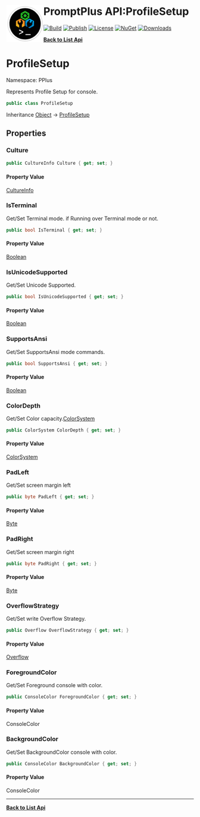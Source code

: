 # <img align="left" width="100" height="100" src="../images/icon.png">PromptPlus API:ProfileSetup 

[![Build](https://github.com/FRACerqueira/PromptPlus/workflows/Build/badge.svg)](https://github.com/FRACerqueira/PromptPlus/actions/workflows/build.yml)
[![Publish](https://github.com/FRACerqueira/PromptPlus/actions/workflows/publish.yml/badge.svg)](https://github.com/FRACerqueira/PromptPlus/actions/workflows/publish.yml)
[![License](https://img.shields.io/github/license/FRACerqueira/PromptPlus)](https://github.com/FRACerqueira/PromptPlus/blob/master/LICENSE)
[![NuGet](https://img.shields.io/nuget/v/PromptPlus)](https://www.nuget.org/packages/PromptPlus/)
[![Downloads](https://img.shields.io/nuget/dt/PromptPlus)](https://www.nuget.org/packages/PromptPlus/)

[**Back to List Api**](./apis.md)

# ProfileSetup

Namespace: PPlus

Represents Profile Setup for console.

```csharp
public class ProfileSetup
```

Inheritance [Object](https://docs.microsoft.com/en-us/dotnet/api/system.object) → [ProfileSetup](./pplus.profilesetup.md)

## Properties

### **Culture**

```csharp
public CultureInfo Culture { get; set; }
```

#### Property Value

[CultureInfo](https://docs.microsoft.com/en-us/dotnet/api/system.globalization.cultureinfo)<br>

### **IsTerminal**

Get/Set Terminal mode. if Running over Terminal mode or not.

```csharp
public bool IsTerminal { get; set; }
```

#### Property Value

[Boolean](https://docs.microsoft.com/en-us/dotnet/api/system.boolean)<br>

### **IsUnicodeSupported**

Get/Set Unicode Supported.

```csharp
public bool IsUnicodeSupported { get; set; }
```

#### Property Value

[Boolean](https://docs.microsoft.com/en-us/dotnet/api/system.boolean)<br>

### **SupportsAnsi**

Get/Set SupportsAnsi mode commands.

```csharp
public bool SupportsAnsi { get; set; }
```

#### Property Value

[Boolean](https://docs.microsoft.com/en-us/dotnet/api/system.boolean)<br>

### **ColorDepth**

Get/Set Color capacity.[ColorSystem](./pplus.colorsystem.md)

```csharp
public ColorSystem ColorDepth { get; set; }
```

#### Property Value

[ColorSystem](./pplus.colorsystem.md)<br>

### **PadLeft**

Get/Set screen margin left

```csharp
public byte PadLeft { get; set; }
```

#### Property Value

[Byte](https://docs.microsoft.com/en-us/dotnet/api/system.byte)<br>

### **PadRight**

Get/Set screen margin right

```csharp
public byte PadRight { get; set; }
```

#### Property Value

[Byte](https://docs.microsoft.com/en-us/dotnet/api/system.byte)<br>

### **OverflowStrategy**

Get/Set write Overflow Strategy.

```csharp
public Overflow OverflowStrategy { get; set; }
```

#### Property Value

[Overflow](./pplus.overflow.md)<br>

### **ForegroundColor**

Get/Set Foreground console with color.

```csharp
public ConsoleColor ForegroundColor { get; set; }
```

#### Property Value

ConsoleColor<br>

### **BackgroundColor**

Get/Set BackgroundColor console with color.

```csharp
public ConsoleColor BackgroundColor { get; set; }
```

#### Property Value

ConsoleColor<br>


- - -
[**Back to List Api**](./apis.md)
